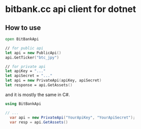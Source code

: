 # bitbank.cc api client for dotnet

## How to use

```fsharp
open BitBankApi

// for public api
let api = new PublicApi()
api.GetTicker("btc_jpy")

// for private api
let apiKey = "..."
let apiSecret = "..."
let api = new PrivateApi(apiKey, apiSecret)
let response = api.GetAssets()
```

and it is mostly the same in C#.

```csharp
using BitBankApi

// ...
  var api = new PrivateApi("YourApiKey", "YourApiSecret");
  var resp = api.GetAssets()
```
